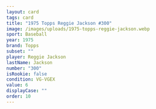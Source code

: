```yaml
---
layout: card
tags: card
title: "1975 Topps Reggie Jackson #300"
image: /images/uploads/1975-topps-reggie-jackson.webp
sport: Baseball
year: 1975
brand: Topps
subset: ""
player: Reggie Jackson
lastName: Jackson
number: "300"
isRookie: false
condition: VG-VGEX
value: 6
displayCase: ""
order: 10
---
```

